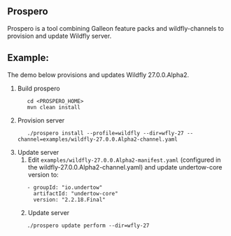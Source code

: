## Prospero 
Prospero is a tool combining Galleon feature packs and wildfly-channels to provision 
and update Wildfly server.

## Example:
The demo below provisions and updates Wildfly 27.0.0.Alpha2.

1. Build prospero
   ```
      cd <PROSPERO_HOME>
      mvn clean install
   ```
2. Provision server
   ```
      ./prospero install --profile=wildfly --dir=wfly-27 --channel=examples/wildfly-27.0.0.Alpha2-channel.yaml
   ```
3. Update server
   1. Edit `examples/wildfly-27.0.0.Alpha2-manifest.yaml` (configured in the wildfly-27.0.0.Alpha2-channel.yaml) and update undertow-core version to:
   ```
      - groupId: "io.undertow"
        artifactId: "undertow-core"
        version: "2.2.18.Final"
   ```
   2. Update server
   ```
      ./prospero update perform --dir=wfly-27
   ```
